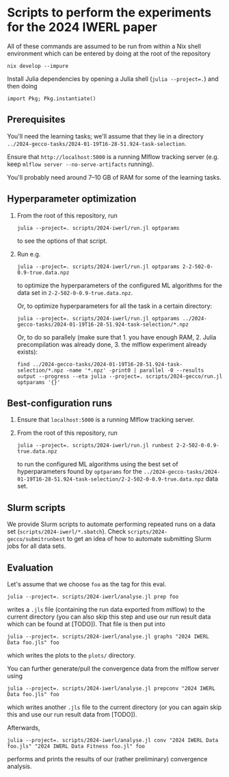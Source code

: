 # Scripts to perform the experiments for the 2024 IWERL paper


All of these commands are assumed to be run from within a Nix shell environment
which can be entered by doing at the root of the repository

```
nix develop --impure
```


Install Julia dependencies by opening a Julia shell (`julia --project=.`) and then doing

```
import Pkg; Pkg.instantiate()
```


## Prerequisites


You'll need the learning tasks; we'll assume that they lie in a directory
`../2024-gecco-tasks/2024-01-19T16-28-51.924-task-selection`.


Ensure that `http://localhost:5000` is a running Mlflow tracking server (e.g.
keep `mlflow server --no-serve-artifacts` running).


You'll probably need around 7–10 GB of RAM for some of the learning tasks.


## Hyperparameter optimization


1. From the root of this repository, run

   ```
   julia --project=. scripts/2024-iwerl/run.jl optparams
   ```
   
   to see the options of that script.
2. Run e.g.

   ```
   julia --project=. scripts/2024-iwerl/run.jl optparams 2-2-502-0-0.9-true.data.npz
   ```
   
   to optimize the hyperparameters of the configured ML algorithms for the data
   set in `2-2-502-0-0.9-true.data.npz`.
   
   Or, to optimize hyperparameters for all the task in a certain directory:
   
   ```
   julia --project=. scripts/2024-iwerl/run.jl optparams ../2024-gecco-tasks/2024-01-19T16-28-51.924-task-selection/*.npz
   ```
   
   Or, to do so parallely (make sure that 1. you have enough RAM, 2. Julia
   precompilation was already done, 3. the mlflow experiment already exists):
   
   ```
   find ../2024-gecco-tasks/2024-01-19T16-28-51.924-task-selection/*.npz -name '*.npz' -print0 | parallel -0 --results output --progress --eta julia --project=. scripts/2024-gecco/run.jl optparams '{}'
   ```


## Best-configuration runs


1. Ensure that `localhost:5000` is a running Mlflow tracking server.
2. From the root of this repository, run

   ```
   julia --project=. scripts/2024-iwerl/run.jl runbest 2-2-502-0-0.9-true.data.npz
   ```
   
   to run the configured ML algorithms using the best set of hyperparameters
   found by `optparams` for the
   `../2024-gecco-tasks/2024-01-19T16-28-51.924-task-selection/2-2-502-0-0.9-true.data.npz`
   data set.


## Slurm scripts


We provide Slurm scripts to automate performing repeated runs on a data set
(`scripts/2024-iwerl/*.sbatch`). Check `scripts/2024-gecco/submitrunbest` to get
an idea of how to automate submitting Slurm jobs for all data sets.


## Evaluation


Let's assume that we choose `foo` as the tag for this eval.


```
julia --project=. scripts/2024-iwerl/analyse.jl prep foo
```

writes a `.jls` file (containing the run data exported from mlflow) to the
current directory (you can also skip this step and use our run result data which
can be found at [TODO]). That file is then put into

```
julia --project=. scripts/2024-iwerl/analyse.jl graphs "2024 IWERL Data foo.jls" foo
```

which writes the plots to the `plots/` directory.


You can further generate/pull the convergence data from the mlflow server using

```
julia --project=. scripts/2024-iwerl/analyse.jl prepconv "2024 IWERL Data foo.jls" foo
```

which writes another `.jls` file to the current directory (or you can again skip
this and use our run result data from [TODO]).

Afterwards,

```
julia --project=. scripts/2024-iwerl/analyse.jl conv "2024 IWERL Data foo.jls" "2024 IWERL Data Fitness foo.jl" foo
```

performs and prints the results of our (rather preliminary) convergence analysis.
